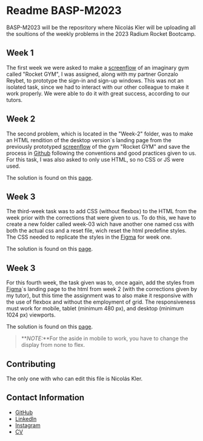 # Readme BASP-M2023
BASP-M2023 will be the reposritory where Nicolás Kler will be uploading all the soultions of the weekly problems in the 2023 Radium Rocket Bootcamp.
## Week 1
The first week we were asked to make a [screenflow](https://www.figma.com/file/JOzMQRmG7afMoeyk5FQtPy/BaSP-m2023-Megarocket-rave?node-id=701-367&t=UC4KnK1OJbE01i3y-0) of an imaginary gym called "Rocket GYM", I was assigned, along with my partner Gonzalo Reybet, to prototype the sign-in and sign-up windows. This was not an isolated task, since we had to interact with our other colleague to make it work properly. We were able to do it with great success, according to our tutors.
## Week 2
The second problem, which is located in the "Week-2" folder, was to make an HTML rendition of the desktop version´s landing page from the previously prototyped [screenflow](https://www.figma.com/file/JOzMQRmG7afMoeyk5FQtPy/BaSP-m2023-Megarocket-rave?node-id=701-367&t=UC4KnK1OJbE01i3y-0) of the gym "Rocket GYM" and save the process in [Github](https://github.com/NicolasKler/BaSP-M2023) following the conventions and good practices given to us. For this task, I was also asked to only use HTML, so no CSS or JS were used.

The solution is found on this [page](https://nicolaskler.github.io/BaSP-M2023/Week-02/index.html).
## Week 3
The third-week task was to add CSS (without flexbox) to the HTML from the week prior with the corrections that were given to us. To do this, we have to create a new folder called week-03 wich have another one named css with both the actual css and a reset file, wich reset the html predefine styles.
The CSS needed to replicate the styles in the [Figma](https://www.figma.com/file/JOzMQRmG7afMoeyk5FQtPy/BaSP-m2023-Megarocket-rave?node-id=701-367&t=UC4KnK1OJbE01i3y-0) for week one.

The solution is found on this [page](https://nicolaskler.github.io/BaSP-M2023/Week-03/index.html).
## Week 3
For this fourth week, the task given was to, once again, add the styles from [Figma](https://www.figma.com/file/JOzMQRmG7afMoeyk5FQtPy/BaSP-m2023-Megarocket-rave?node-id=701-367&t=UC4KnK1OJbE01i3y-0)´s landing page to the html from week 2 (with the corrections given by my tutor), but this time the assignment was to also make it responsive with the use of flexbox and without the employment of grid.
The responsiveness must work for mobile, tablet (minimum 480 px), and desktop (minimum 1024 px) viewports.

The solution is found on this [page](https://nicolaskler.github.io/BaSP-M2023/Week-04/index.html).

>**_NOTE:_**For the aside in mobile to work, you have to change the display from none to flex.

## Contributing
The only one with who can edit this file is Nicolás Kler.

## Contact Information

- [GitHub](https://github.com/NicolasKler/)
- [LinkedIn](https://www.linkedin.com/in/nicol%C3%A1s-kler-078739227/)
- [Instagram](https://www.instagram.com/klerjnicolas/)
- [CV](https://nicolasklercv.github.io/NicolasKlerCV/)



